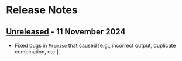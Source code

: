 # Release Notes

## [Unreleased](https://github.com/lazervel/promise/compare/v3.0.0...v3.0.1) - 11 November 2024

- Fixed bugs in `Promise` that caused [e.g., incorrect output, duplicate combination, etc.].